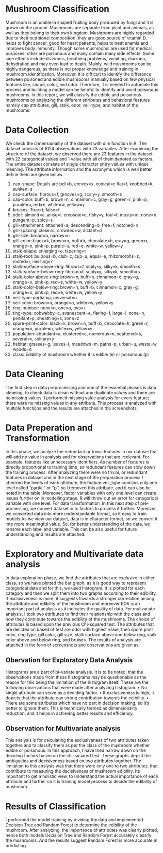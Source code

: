 # Mushroom Classification
Mushroom is an umbrella shaped fruiting body produced by fungi and it is grown on the ground. Mushrooms are separate from plant and animals, as well as they belong to their own kingdom. Mushrooms are highly regarded due to their nutritional composition, they are good source of vitamin D, helps to fight cancer, good for heart patients, helps to treat anemia and improves body immunity. Though some mushrooms are used for medical purposes, other are poisonous and many contain many side effects. Some side effects 
include dizziness, breathing problems, vomiting, diarrhea, dehydration and may even lead to death. Mainly, wild mushrooms can be highly dangerous, as there is not proper knowledge and training in mushroom identification. Moreover, it is difficult to identify the difference between poisoned and edible mushrooms manually based on few physical features like, shape, color, and odor. Therefore, it is needed to automate this process and building a model can be helpful to identify and avoid poisonous mushrooms. In this report, we will classify the edible and poisonous mushrooms by analyzing the different attributes and behavioral features namely cap attributes, gill, stalk, odor, veil-type, and habitat of the mushrooms.

# Data Collection
We check the dimensionality of the dataset with dim function in R. The dataset consists of 8124 observations with 23 variables. After examining the structure of the dataset, we observed there are 23 features in the dataset with 22 categorical values and 1 value with all of them denoted as factors. The entire dataset consists of single character entry values with unique meaning. The attribute information and the acronyms which is well better define them are given below.
1. cap-shape: Details are bell=b, convex=x, conical=c flat=f, knobbed=k, sunken=s
2. cap-surface: fibrous=f, grooves=g, scaly=y, smooth=s
3. cap-color: buff=b, brown=n, cinnamon=c, gray=g, green=r, pink=p, purple=u, red=e,
white=w, yellow=y
4. bruises: True=t, false=f
5. odor: almond=a, anise=l, creosote=c, fishy=y, foul=f, musty=m, none=n, pungent=p,
spicy=s
6. gill-attachment: attached=a, descending=d, free=f, notched=n
7. gill-spacing: close=c, crowded=w, distant=d
8. gill-size: broad=b, narrow=n
9. gill-color: black=k, brown=n, buff=b, chocolate=h, gray=g, green=r, orange=o,
pink=p, purple=u, red=e, white=w, yellow=y
10. stalk-shape: enlarging=e, tapering=t
11. stalk-root: bulbous=b, club=c, cup=u, equal=e, rhizomorphs=z, rooted=r, missing=?
12. stalk-surface-above-ring: fibrous=f, scaly=y, silky=k, smooth=s
13. stalk-surface-below-ring: fibrous=f, scaly=y, silky=k, smooth=s
14. stalk-color-above-ring: brown=n, buff=b, cinnamon=c, gray=g, orange=o, pink=p,
red=e, white=w, yellow=y
15. stalk-color-below-ring: brown=n, buff=b, cinnamon=c, gray=g, orange=o, pink=p,
red=e, white=w, yellow=y
16. veil-type: partial=p, universal=u
17. veil-color: brown=n, orange=o, white=w, yellow=y
18. ring-number: none=n, one=o, two=t
19. ring-type: cobwebby=c, evanescent=e, flaring=f, large=l, none=n, pendant=p,
sheathing=s, zone=z
20. spore-print-color: black=k, brown=n, buff=b, chocolate=h, green=r, orange=o,
purple=u, white=w, yellow=y
21. population: abundant=a, clustered=c, numerous=n, scattered=s, several=v,
solitary=y
22. habitat: grasses=g, leaves=l, meadows=m, paths=p, urban=u, waste=w, woods=d
23. class: Edibility of mushroom whether it is edible (e) or poisonous (p)

# Data Cleaning
The first step in data preprocessing and one of the essential phases is data cleaning, to check data is clean without any duplicate values and there are no missing values. I performed missing value analysis for every feature; there were no missing values in any attribute. This process is analyzed with multiple functions and the results are attached in the screenshots.

# Data Preperation and Transformation
In this phase, we analyze the redundant or trivial features in our dataset that will add no value in analysis and for observations that are irrelevant. For example, features like unnecessary identifiers. As number of features is directly proportional to training time, so redundant features can slow down the training process. After analyzing there were no trivial, or redundant features in dataset and in the next stage of the preparation process I checked the levels of each attribute, the feature veil_type contains only one level called “partial” or ‘’p’’, so I removed this attribute, and it can also be noted in the table. Moreover, factor variables with only one level can create issues further on in modelling stage. R will throw out an error for categorical variable with one level. 
For data transformation, In this next step of pre-processing, we convert dataset in to factors to process it further. Moreover, we converted data into more understandable format, so it easy to train models.As we view our dataset, data is in character format, so we convert it into more meaningful value. So, for better understanding of the data, we rename each label and variable. This can be also useful for future understanding and results are attached. 

# Exploratory and Multivariate data analysis
In data exploration phase, we find the attributes that are exclusive in either class, so we have plotted the bar graph, as it is good way to represent categorical data and for this, we used histogram. It is plotted for each category and then we split them into two graphs according to their edibility. If exclusiveness is more, it suggests towards a stronger correlation among the attribute and edibility of the mushroom and moreover EDA is an important part of analysis as it indicates the quality of data.
For mulivariate analysis, I took two attributes to find their relationship with the class and how they contribute towards the edibility of the mushrooms. The choice of attributes is based upon the previous Chi-squared test. The attributes that are decided on based of test are odor with highest value, then spore print color, ring type, gill color, gill size, stalk surface above and below ring, stalk color above and below ring, and bruises.
The results of analysis are attached in the form of screenshots and observations are given as: 
## Obervation for Exploratory Data Analysis
Histograms are a part of bi-variate analysis. It is to be noted, that the observations made from these histograms may be questionable as the reason for this being the limitation of the histogram itself. These are the following observations that were made after analyzing histogram.
• No single attribute can serve as a deciding factor.
• If exclusiveness is high, it depicts that the attribute can strong contribution towards the edibility.
• There are some attributes which have no part in decision making, so it’s better to ignore them. This is technically termed as dimensionality reduction, and it helps in 
achieving better results and efficiency.
## Observation for Multivariate analysis
This analysis is for calculating the exclusiveness of two attributes taken together and to classify them as per the class of the mushroom whether edible or poisonous. In this approach, I have tried narrow down on the deciding factors based on the chi-squared test. These graphs depict the ambiguities and decisiveness based on two attributes together. The limitation to this analysis was that there were only one to two attributes, that contribute to measuring the decisiveness of mushroom edibility. Its important to get a holistic view, to understand the actual importance of each attribute and further on it is training model process to decide the edibility of mushroom.

# Results of Classification
I performed the model training by dividing the data and implemented Decision Tree and Random Forest to determine the edibility of the mushroom. After analyzing, the importance of attributes was clearly plotted, hence both models Decision Tree and Random Forest accurately classify the mushrooms. And the results suggest Random Forest is more accurate in predicting.

